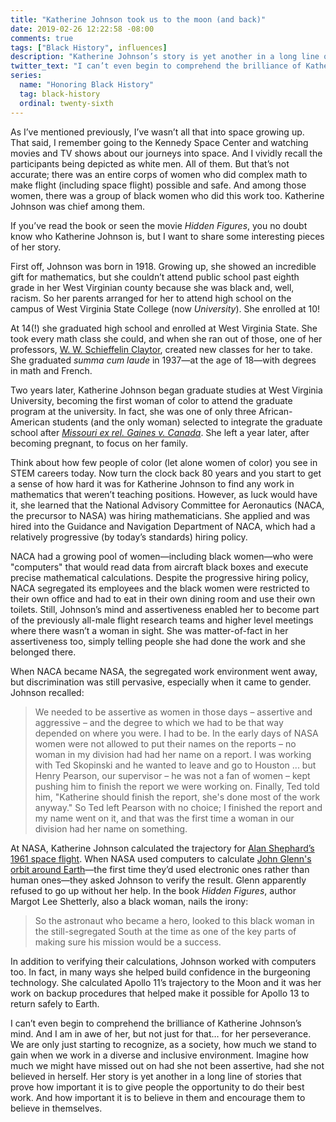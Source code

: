 ```yaml
---
title: "Katherine Johnson took us to the moon (and back)"
date: 2019-02-26 12:22:58 -08:00
comments: true
tags: ["Black History", influences]
description: "Katherine Johnson’s story is yet another in a long line of stories that prove how important it is to give people the opportunity to do their best work. And how important it is to believe in them and encourage them to believe in themselves."
twitter_text: "I can’t even begin to comprehend the brilliance of Katherine Johnson’s mind. And I am in awe of her, but not just for that… for her perseverance."
series:
  name: "Honoring Black History"
  tag: black-history
  ordinal: twenty-sixth
---
```


As I’ve mentioned previously, I’ve wasn’t all that into space growing up. That said, I remember going to the Kennedy Space Center and watching movies and TV shows about our journeys into space. And I vividly recall the participants being depicted as white men. All of them. But that’s not accurate; there was an entire corps of women who did complex math to make flight (including space flight) possible and safe. And among those women, there was a group of black women who did this work too. Katherine Johnson was chief among them. 

<!-- more -->

If you’ve read the book or seen the movie <cite>Hidden Figures</cite>, you no doubt know who Katherine Johnson is, but I want to share some interesting pieces of her story.

First off, Johnson was born in 1918. Growing up, she showed an incredible gift for mathematics, but she couldn’t attend public school past eighth grade in her West Virginian county because she was black and, well, racism. So her parents arranged for her to attend high school on the campus of West Virginia State College (now *University*). She enrolled at 10!

At 14(!) she graduated high school and enrolled at West Virginia State. She took every math class she could, and when she ran out of those, one of her professors, [W. W. Schieffelin Claytor](https://wikipedia.org/wiki/W._W._Schieffelin_Claytor), created new classes for her to take. She graduated <i>summa cum laude</i> in 1937—at the age of 18—with degrees in math and French.

Two years later, Katherine Johnson began graduate studies at West Virginia University, becoming the first woman of color to attend the graduate program at the university. In fact, she was one of only three African-American students (and the only woman) selected to integrate the graduate school after [<cite>Missouri ex rel. Gaines v. Canada</cite>](https://wikipedia.org/wiki/Missouri_ex_rel._Gaines_v._Canada). She left a year later, after becoming pregnant, to focus on her family.

Think about how few people of color (let alone women of color) you see in STEM careers today. Now turn the clock back 80 years and you start to get a sense of how hard it was for Katherine Johnson to find any work in mathematics that weren’t teaching positions. However, as luck would have it, she learned that the  National Advisory Committee for Aeronautics (NACA, the precursor to NASA) was hiring mathematicians. She applied and was hired into the Guidance and Navigation Department of NACA, which had a relatively progressive (by today’s standards) hiring policy.

NACA had a growing pool of women—including black women—who were "computers" that would read data from aircraft black boxes and execute precise mathematical calculations. Despite the progressive hiring policy, NACA segregated its employees and the black women were restricted to their own office and had to eat in their own dining room and use their own toilets. Still, Johnson’s mind and assertiveness enabled her to become part of the previously all-male flight research teams and higher level meetings where there wasn’t a woman in sight. She was matter-of-fact in her assertiveness too, simply telling people she had done the work and she belonged there.

When NACA became NASA, the segregated work environment went away, but discrimination was still pervasive, especially when it came to gender. Johnson recalled:

> We needed to be assertive as women in those days – assertive and aggressive – and the degree to which we had to be that way depended on where you were. I had to be. In the early days of NASA women were not allowed to put their names on the reports – no woman in my division had had her name on a report. I was working with Ted Skopinski and he wanted to leave and go to Houston ... but Henry Pearson, our supervisor – he was not a fan of women – kept pushing him to finish the report we were working on. Finally, Ted told him, "Katherine should finish the report, she's done most of the work anyway." So Ted left Pearson with no choice; I finished the report and my name went on it, and that was the first time a woman in our division had her name on something.

At NASA, Katherine Johnson calculated the trajectory for [Alan Shephard’s 1961 space flight](https://wikipedia.org/wiki/Alan_Shepard#Freedom_7). When NASA used  computers to calculate [John Glenn's orbit around Earth](https://wikipedia.org/wiki/John_Glenn#Friendship_7_flight)—the first time they’d used electronic ones rather than human ones—they asked Johnson to verify the result. Glenn apparently refused to go up without her help. In the book <cite>Hidden Figures</cite>, author Margot Lee Shetterly, also a black woman, nails the irony:

> So the astronaut who became a hero, looked to this black woman in the still-segregated South at the time as one of the key parts of making sure his mission would be a success.

In addition to verifying their calculations, Johnson worked with computers too. In fact, in many ways she helped build confidence in the burgeoning technology. She calculated Apollo 11’s trajectory to the Moon and it was her work on backup procedures that helped make it possible for Apollo 13 to return safely to Earth.

I can’t even begin to comprehend the brilliance of Katherine Johnson’s mind. And I am in awe of her, but not just for that… for her perseverance. We are only just starting to recognize, as a society, how much we stand to gain when we work in a diverse and inclusive environment. Imagine how much we might have missed out on had she not been assertive, had she not believed in herself. Her story is yet another in a long line of stories that prove how important it is to give people the opportunity to do their best work. And how important it is to believe in them and encourage them to believe in themselves.